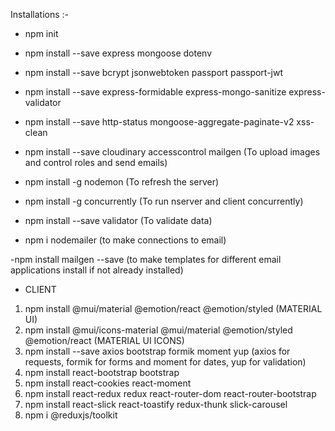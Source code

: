 Installations :-

- npm init

- npm install --save express mongoose dotenv

- npm install --save bcrypt jsonwebtoken passport passport-jwt

- npm install --save express-formidable express-mongo-sanitize express-validator

- npm install --save http-status mongoose-aggregate-paginate-v2 xss-clean

- npm install --save cloudinary accesscontrol mailgen
(To upload images and control roles and send emails)

- npm install -g nodemon
(To refresh the server)

- npm install -g concurrently
(To run nserver and client concurrently)

- npm install --save validator
(To validate data)

- npm i nodemailer
(to make connections to email)

-npm install mailgen --save
(to make templates for different email applications install if not already installed)


- CLIENT 
1) npm install @mui/material @emotion/react @emotion/styled (MATERIAL UI)
2) npm install @mui/icons-material @mui/material @emotion/styled @emotion/react (MATERIAL UI ICONS)
3) npm install --save axios bootstrap formik moment yup (axios for requests, formik for forms and moment for dates, yup for validation)
4) npm install react-bootstrap bootstrap
5) npm install react-cookies react-moment
6) npm install react-redux redux react-router-dom react-router-bootstrap
7) npm install react-slick react-toastify redux-thunk slick-carousel
8) npm i @reduxjs/toolkit

